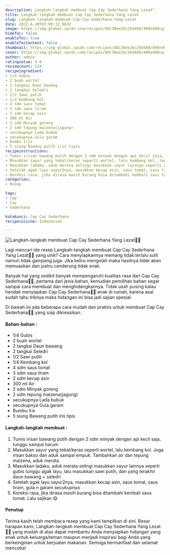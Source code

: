```yaml
---
description: Langkah-langkah membuat Cap Cay Sederhana Yang Lezat"
title: Langkah-langkah membuat Cap Cay Sederhana Yang Lezat
slug: Langkah-langkah-membuat-Cap-Cay-Sederhana-Yang-Lezat
date: 2022-6-20T03:09:12.063Z
image: https://img-global.cpcdn.com/recipes/88c38ee26c26d488/400x400cq70/photo.jpg
hideToc: false
enableToc: true
enableTocContent: false
thumbnail: https://img-global.cpcdn.com/recipes/88c38ee26c26d488/400x400cq70/photo.jpg
cover: https://img-global.cpcdn.com/recipes/88c38ee26c26d488/400x400cq70/photo.jpg
author: admin
ratingvalue: 4.8
reviewcount: 124
recipeingredient:
- 1/4 Gubis
- 2 buah wortel
- 2 tangkai Daun bawang
- 2 tangkai Seledri
- 1/2 Sawi putih
- 1/4 Kembang kol
- 4 sdm saus tomat
- 3 sdm saus tiram
- 2 sdm kecap asin
- 300 ml Air
- 2 sdm Minyak goreng
- 2 sdm tepung maizena(jagung)
- secukupnya Lada bubuk
- secukupnya Gula garam
- Bumbu Iris
- 5 siung Bawang putih iris tipis
recipeinstructions:
- Tumis irisan bawang putih dengan 2 sdm minyak dengan api kecil saja, tunggu sampai harum
- Masukkan sayur yang tebal/keras seperti wortel, lalu kembang kol. Juga irisan bakso dan aduk sampai empuk. Tambahkan air dan tepung maizena, aduk merata
- Masukkan ladaku, aduk merata selingi masukkan sayur lainnya seperti gubis tunggu agak layu, lalu masukkan sawi putih, dan yang terakhir daun bawang + seledri
- Setelah agak layu sayur2nya, masukkan kecap asin, saus tomat, saus tiram, gula n garam secukupnya
- Koreksi rasa, jika dirasa masih kurang bisa ditambahi kembali saus tomat. Lalu sajikan 😋
categories:
- Resep

tags:
- Cap
- Cay
- Sederhana

katakunci: Cap Cay Sederhana
recipecuisine: Indonesian

---
```


![Langkah-langkah membuat Cap Cay Sederhana Yang Lezat👩‍🍳](https://img-global.cpcdn.com/recipes/88c38ee26c26d488/400x400cq70/photo.jpg)

Lagi mencari ide resep Langkah-langkah membuat Cap Cay Sederhana Yang Lezat👩‍🍳 yang unik? Cara menyiapkannya memang tidak terlalu sulit namun tidak gampang juga. Jika keliru mengolah maka hasilnya tidak akan memuaskan dan justru cenderung tidak enak.

Banyak hal yang sedikit banyak mempengaruhi kualitas rasa dari Cap Cay Sederhana👩‍🍳, pertama dari jenis bahan, kemudian pemilihan bahan segar sampai cara membuat dan menghidangkannya. Tidak usah pusing kalau hendak menyiapkan Cap Cay Sederhana👩‍🍳 enak di rumah, karena asal sudah tahu triknya maka hidangan ini bisa jadi sajian spesial.

Di bawah ini ada beberapa cara mudah dan praktis untuk membuat Cap Cay Sederhana👩‍🍳 yang siap dikreasikan.

<!--inarticleads1-->

#### Bahan-bahan :

- 1/4 Gubis
- 2 buah wortel
- 2 tangkai Daun bawang
- 2 tangkai Seledri
- 1/2 Sawi putih
- 1/4 Kembang kol
- 4 sdm saus tomat
- 3 sdm saus tiram
- 2 sdm kecap asin
- 300 ml Air
- 2 sdm Minyak goreng
- 2 sdm tepung maizena(jagung)
- secukupnya Lada bubuk
- secukupnya Gula garam
- Bumbu Iris
- 5 siung Bawang putih iris tipis

<!--inarticleads2-->

#### Langkah-langkah membuat :

1. Tumis irisan bawang putih dengan 2 sdm minyak dengan api kecil saja, tunggu sampai harum
1. Masukkan sayur yang tebal/keras seperti wortel, lalu kembang kol. Juga irisan bakso dan aduk sampai empuk. Tambahkan air dan tepung maizena, aduk merata
1. Masukkan ladaku, aduk merata selingi masukkan sayur lainnya seperti gubis tunggu agak layu, lalu masukkan sawi putih, dan yang terakhir daun bawang + seledri
1. Setelah agak layu sayur2nya, masukkan kecap asin, saus tomat, saus tiram, gula n garam secukupnya
1. Koreksi rasa, jika dirasa masih kurang bisa ditambahi kembali saus tomat. Lalu sajikan 😋

#### Penutup

Terima kasih telah membaca resep yang kami tampilkan di sini. Besar harapan kami, Langkah-langkah membuat Cap Cay Sederhana Yang Lezat👩‍🍳 yang mudah di atas dapat membantu Anda menyiapkan hidangan yang enak untuk keluarga/teman maupun menjadi inspirasi bagi Anda yang berkeinginan untuk berjualan makanan. Semoga bermanfaat dan selamat mencoba!